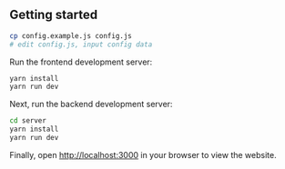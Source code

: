 ## Getting started

```bash
cp config.example.js config.js
# edit config.js, input config data
```

Run the frontend development server:

```bash
yarn install
yarn run dev
```

Next, run the backend development server:

```bash
cd server
yarn install
yarn run dev
```

Finally, open [http://localhost:3000](http://localhost:3000) in your browser to view the website.
